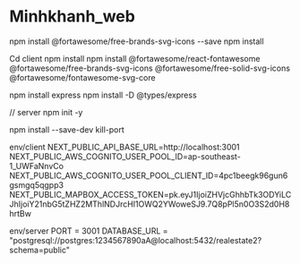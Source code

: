 # Minhkhanh_web
npm install @fortawesome/free-brands-svg-icons --save
npm install

Cd client 
npm install
npm install @fortawesome/react-fontawesome @fortawesome/free-brands-svg-icons @fortawesome/free-solid-svg-icons @fortawesome/fontawesome-svg-core

npm install express
npm install -D @types/express

// server 
npm init -y


npm install --save-dev kill-port



env/client
NEXT_PUBLIC_API_BASE_URL=http://localhost:3001
NEXT_PUBLIC_AWS_COGNITO_USER_POOL_ID=ap-southeast-1_UWFaNnvCo
NEXT_PUBLIC_AWS_COGNITO_USER_POOL_CLIENT_ID=4pc1beegk96gun6gsmgq5qgpp3
NEXT_PUBLIC_MAPBOX_ACCESS_TOKEN=pk.eyJ1IjoiZHVjcGhhbTk3ODYiLCJhIjoiY21nbG5tZHZ2MThlNDJrcHI1OWQ2YWoweSJ9.7Q8pPl5n0O3S2d0H8hrtBw


env/server
PORT = 3001
DATABASE_URL = "postgresql://postgres:1234567890aA@localhost:5432/realestate2?schema=public"


